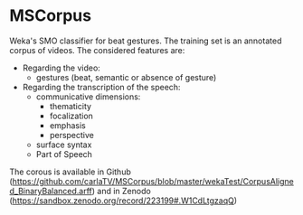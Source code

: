 # MSCorpus
Weka's SMO classifier for beat gestures.
The training set is an annotated corpus of videos.
The considered features are:
- Regarding the video:
  - gestures (beat, semantic or absence of gesture)
- Regarding the transcription of the speech:
  - communicative dimensions:
    - thematicity
    - focalization
    - emphasis
    - perspective
  - surface syntax
  - Part of Speech
  
The corous is available in Github (https://github.com/carlaTV/MSCorpus/blob/master/wekaTest/CorpusAligned_BinaryBalanced.arff) and in Zenodo (https://sandbox.zenodo.org/record/223199#.W1CdLtgzaqQ)
